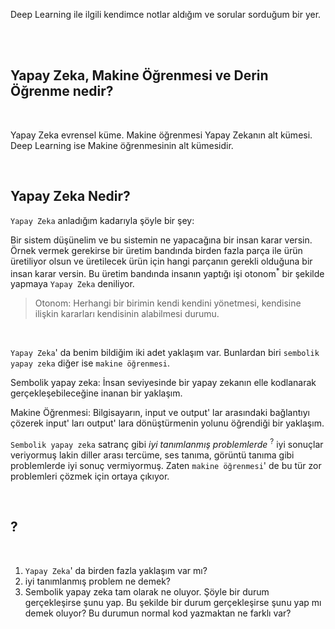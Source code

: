 Deep Learning ile ilgili kendimce notlar aldığım ve sorular sorduğum bir yer.

<br />
<br />

## Yapay Zeka, Makine Öğrenmesi ve Derin Öğrenme nedir?
<br />

Yapay Zeka evrensel küme. Makine öğrenmesi Yapay Zekanın alt kümesi. Deep Learning ise Makine öğrenmesinin alt kümesidir.

<br />

## Yapay Zeka Nedir?

`Yapay Zeka` anladığım kadarıyla şöyle bir şey: <br />

Bir sistem düşünelim ve bu sistemin ne yapacağına bir insan karar versin. Örnek vermek gerekirse bir üretim bandında birden fazla 
parça ile ürün üretiliyor olsun ve üretilecek ürün için hangi parçanın gerekli olduğuna bir insan karar versin. Bu üretim bandında insanın yaptığı işi otonom<sup>*</sup> bir şekilde yapmaya `Yapay Zeka` deniliyor.

> Otonom: Herhangi bir birimin kendi kendini yönetmesi, kendisine ilişkin kararları kendisinin alabilmesi durumu.

<br />

`Yapay Zeka`' da benim bildiğim iki adet yaklaşım var. Bunlardan biri `sembolik yapay zeka` diğer ise `makine öğrenmesi`.

Sembolik yapay zeka: İnsan seviyesinde bir yapay zekanın elle kodlanarak gerçekleşebileceğine inanan bir yaklaşım.

Makine Öğrenmesi: Bilgisayarın, input ve output' lar arasındaki bağlantıyı çözerek input' ları output' lara dönüştürmenin yolunu öğrendiği bir yaklaşım.

`Sembolik yapay zeka` satranç gibi *iyi tanımlanmış problemlerde* <sup>?</sup> iyi sonuçlar veriyormuş lakin diller arası tercüme, ses tanıma, görüntü tanıma gibi problemlerde iyi sonuç vermiyormuş. Zaten `makine öğrenmesi`' de bu tür zor problemleri çözmek için ortaya çıkıyor.

<br />

## ?
<br />

1. `Yapay Zeka`' da birden fazla yaklaşım var mı?
2. iyi tanımlanmış problem ne demek?
3. Sembolik yapay zeka tam olarak ne oluyor. Şöyle bir durum gerçekleşirse şunu yap. Bu şekilde bir durum gerçekleşirse şunu yap mı demek oluyor? Bu durumun normal kod yazmaktan ne farklı var?


